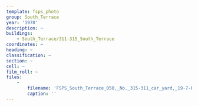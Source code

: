 ```yaml
---
template: fsps_photo
group: South_Terrace
year: '1978'
description: ~
buildings:
    - South_Terrace/311-315_South_Terrace
coordinates: ~
heading: ~
classification: ~
section: ~
cell: ~
film_roll: ~
files:
    -
        filename: 'FSPS_South_Terrace_050,_No._315-311_car_yard,_19-7-K_1978.png'
        caption: ''
---
```

